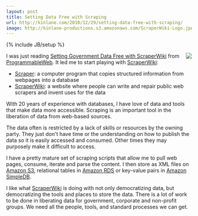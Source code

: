 ```yaml
---
layout: post
title: Setting Data Free with Scraping
url: http://kinlane.com/2010/12/29/setting-data-free-with-scraping/
image: http://kinlane-productions.s3.amazonaws.com/ScraperWiki-Logo.jpg
---
```

{% include JB/setup %}
<p>
     <img src="http://kinlane-productions.s3.amazonaws.com/ScraperWiki-Logo.jpg"  align="right" />I was just reading <a href="http://blog.programmableweb.com/2010/12/29/setting-government-data-free-with-scraperwiki/">Setting Government Data Free with ScraperWiki</a> from <a href="http://www.programmableweb.com">ProgrammableWeb</a>. It led me to start playing with <a href="http://scraperwiki.com/">ScraperWiki</a>:
</p>
<ul class="mainlist">
     <li>
          <a href="http://en.wikipedia.org/wiki/Web_scraping" target="_blank">Scraper</a>: a computer program that copies structured information from webpages into a database
     </li>
     <li>
          <a href="http://scraperwiki.com/about/" target="_blank">ScraperWiki</a>: a website where people can write and repair public web scrapers and invent uses for the data
     </li>
</ul>
<p>
     With 20 years of experience with databases, I have love of data and tools that make data more accessible. Scraping is an important tool in the liberation of data from web-based sources.
</p>

<p>
     The data often is restricted by a lack of skills or resources by the owning party. They just don't have time or the understanding on how to publish the data so it is easily accessed and consumed. Other times they may purposely make it difficult to access.
</p>

<p>
     I have a pretty mature set of scraping scripts that allow me to pull web pages, consume, iterate and parse the content. I then store as XML files on <a href="http://www.kinlane.com/category/amazon/amazon-s3/">Amazon S3</a>, relational tables in <a href="http://www.kinlane.com/category/amazon/amazon-relational-database/">Amazon RDS</a> or key-value pairs in <a href="http://www.kinlane.com/category/amazon/amazon-simple-database/">Amazon SimpleDB</a>.
</p>

<p>
     I like what <a href="http://scraperwiki.com/">ScraperWiki</a> is doing with not only democratizing data, but democratizing the tools and places to store the data. There is a lot of work to be done in liberating data for government, corporate and non-profit groups. We need all the people, tools, and standard processes we can get.
</p>